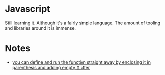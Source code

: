 # Javascript
Still learning it. Although it's a fairly simple language. The amount of tooling and libraries around it is immense.

# Notes
- [you can define and run the function straight away by enclosing it in parenthesis and adding empty () after](https://forum.keyboardmaestro.com/t/javascript-assistance/8331/2)